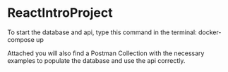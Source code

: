 # ReactIntroProject

To start the database and api, type this command in the terminal:
docker-compose up

Attached you will also find a Postman Collection with the necessary examples to populate the database and use the api correctly.
